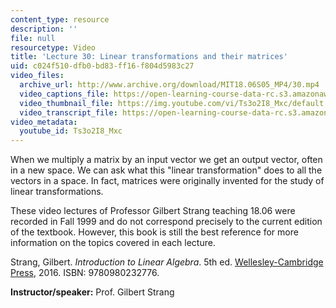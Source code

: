 ```yaml
---
content_type: resource
description: ''
file: null
resourcetype: Video
title: 'Lecture 30: Linear transformations and their matrices'
uid: c024f510-dfb0-bd83-ff16-f804d5983c27
video_files:
  archive_url: http://www.archive.org/download/MIT18.06S05_MP4/30.mp4
  video_captions_file: https://open-learning-course-data-rc.s3.amazonaws.com/18-06-linear-algebra-spring-2010/5d25a6a498dc5be09e4e77fe6a2576fc_Ts3o2I8_Mxc.vtt
  video_thumbnail_file: https://img.youtube.com/vi/Ts3o2I8_Mxc/default.jpg
  video_transcript_file: https://open-learning-course-data-rc.s3.amazonaws.com/18-06-linear-algebra-spring-2010/7ad2350defc787c1261729c57131ec6c_Ts3o2I8_Mxc.pdf
video_metadata:
  youtube_id: Ts3o2I8_Mxc
---
```


When we multiply a matrix by an input vector we get an output vector, often in a new space. We can ask what this "linear transformation" does to all the vectors in a space. In fact, matrices were originally invented for the study of linear transformations.

These video lectures of Professor Gilbert Strang teaching 18.06 were recorded in Fall 1999 and do not correspond precisely to the current edition of the textbook. However, this book is still the best reference for more information on the topics covered in each lecture.

Strang, Gilbert. _Introduction to Linear Algebra_. 5th ed. [Wellesley-Cambridge Press](http://www.wellesleycambridge.com/), 2016. ISBN: 9780980232776.

**Instructor/speaker:** Prof. Gilbert Strang